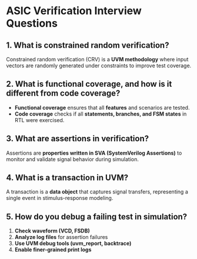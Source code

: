 # ASIC Verification Interview Questions

## 1. What is constrained random verification?
Constrained random verification (CRV) is a **UVM methodology** where input vectors are randomly generated under constraints to improve test coverage.

## 2. What is functional coverage, and how is it different from code coverage?
- **Functional coverage** ensures that all **features** and scenarios are tested.  
- **Code coverage** checks if all **statements, branches, and FSM states** in RTL were exercised.

## 3. What are assertions in verification?
Assertions are **properties written in SVA (SystemVerilog Assertions)** to monitor and validate signal behavior during simulation.

## 4. What is a transaction in UVM?
A transaction is a **data object** that captures signal transfers, representing a single event in stimulus-response modeling.

## 5. How do you debug a failing test in simulation?
1. **Check waveform (VCD, FSDB)**
2. **Analyze log files** for assertion failures
3. **Use UVM debug tools (uvm_report, backtrace)**
4. **Enable finer-grained print logs**
